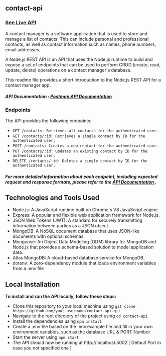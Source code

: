 ## contact-api   

###  [See Live API  ](https://contactapi.vercel.app/api/contacts)


A contact manager is a software application that is used to store and manage a list of contacts. This can include personal and professional contacts, as well as contact information such as names, phone numbers, email addresses. 

A Node.js REST API is an API that uses the Node.js runtime  to build and expose a set of endpoints that can be used to perform CRUD (create, read, update, delete) operations on a contact manager's database.

This readme file provides a short introduction to the Node.js REST API for a contact manager app.

##### API Documentation  :  [Postman API Documentation ](https://documenter.getpostman.com/view/26470243/2s93XyTNGE)

### Endpoints
The API provides the following endpoints:

- `GET /contacts: Retrieves all contacts for the authenticated user.`
- `GET /contacts/:id: Retrieves a single contact by ID for the authenticated user.`
- `POST /contacts: Creates a new contact for the authenticated user.`
- `PUT /contacts/:id: Updates an existing contact by ID for the authenticated user.`
- `DELETE /contacts/:id: Deletes a single contact by ID for the authenticated user.`

##### For more detailed information about each endpoint, including expected request and response formats, please refer to the [ API Documentation ](https://documenter.getpostman.com/view/26470243/2s93XyTNGE).

##  Technologies and Tools Used

- Node.js: A JavaScript runtime built on Chrome's V8 JavaScript engine.
- Express: A popular and flexible web application framework for Node.js.
- JSON Web Tokens (JWT): A standard for securely transmitting information between parties as a JSON object.
- MongoDB: A NoSQL document database that uses JSON-like documents with optional schemas.
- Mongoose: An Object Data Modeling (ODM) library for MongoDB and Node.js that provides a schema-based solution to model application data.
- Atlas MongoDB: A cloud-based database service for MongoDB.
- dotenv: A zero-dependency module that loads environment variables from a .env file

## Local Installation
**To install and run the API locally, follow these steps:**

- Clone this repository to your local machine using `git clone https://github.com/your-username/contact-api.git`
- Navigate to the root directory of the project using `cd contact-api`
- Install the dependencies using `npm install`
- Create a .env file based on the .env.example file and fill in your own environment variables, such as the database URL & PORT Number  
- Start the server using `npm start`
- The API should now be running at http://localhost:5002 [ Default Port in case you not specified one ]
